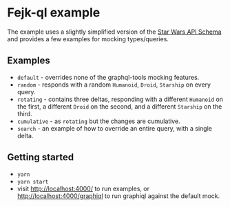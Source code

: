 # Fejk-ql example

The example uses a slightly simplified version of the [Star Wars API Schema](https://github.com/apollographql/starwars-server/blob/master/data/swapiSchema.js) and provides a few examples for mocking types/queries.

## Examples

* `default` - overrides none of the graphql-tools mocking features.
* `random` - responds with a random `Humanoid`, `Droid`, `Starship` on every query.
* `rotating` - contains three deltas, responding with a different `Humanoid` on the first, a different `Droid` on the second, and a different `Starship` on the third.
* `cumulative` - as `rotating` but the changes are cumulative.
* `search` - an example of how to override an entire query, with a single delta.

## Getting started

* `yarn`
* `yarn start`
* visit [http://localhost:4000/](http://localhost:4000/) to run examples, or [http://localhost:4000/graphiql](http://localhost:4000/graphiql) to run graphiql against the default mock.
